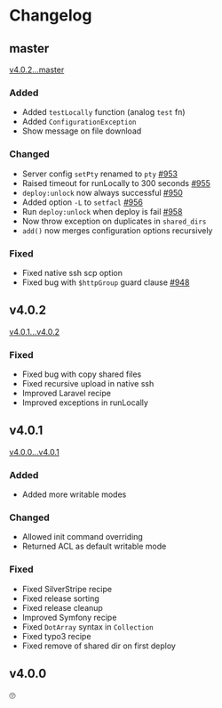 # Changelog

## master
[v4.0.2...master](https://github.com/deployphp/deployer/compare/v4.0.2...master)

### Added
- Added `testLocally` function (analog `test` fn)
- Added `ConfigurationException`
- Show message on file download

### Changed
- Server config `setPty` renamed to `pty` [#953](https://github.com/deployphp/deployer/pull/953)
- Raised timeout for runLocally to 300 seconds [#955](https://github.com/deployphp/deployer/pull/955)
- `deploy:unlock` now always successful [#950](https://github.com/deployphp/deployer/pull/950)
- Added option `-L` to `setfacl` [#956](https://github.com/deployphp/deployer/pull/956)
- Run `deploy:unlock` when deploy is fail [#958](https://github.com/deployphp/deployer/pull/958)
- Now throw exception on duplicates in `shared_dirs`
- `add()` now merges configuration options recursively

### Fixed
- Fixed native ssh scp option
- Fixed bug with `$httpGroup` guard clause [#948](https://github.com/deployphp/deployer/pull/948)


## v4.0.2
[v4.0.1...v4.0.2](https://github.com/deployphp/deployer/compare/v4.0.1...v4.0.2)

### Fixed
- Fixed bug with copy shared files
- Fixed recursive upload in native ssh
- Improved Laravel recipe
- Improved exceptions in runLocally


## v4.0.1
[v4.0.0...v4.0.1](https://github.com/deployphp/deployer/compare/v4.0.0...v4.0.1)

### Added
- Added more writable modes

### Changed
- Allowed init command overriding
- Returned ACL as default writable mode

### Fixed
- Fixed SilverStripe recipe
- Fixed release sorting
- Fixed release cleanup
- Improved Symfony recipe
- Fixed `DotArray` syntax in `Collection`
- Fixed typo3 recipe
- Fixed remove of shared dir on first deploy


## v4.0.0
🙄
